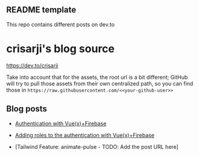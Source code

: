 ## README template

This repo contains different posts on dev.to

# crisarji's blog source

https://dev.to/crisarji

Take into account that for the assets, the root url is a bit different; GitHub will try to pull those assets from their own centralized path, so you can find those in `https://raw.githubusercontent.com/<<your-github-user>>`

## Blog posts

- [Authentication with Vue(x)+Firebase](https://dev.to/crisarji/authentication-with-vue-x-firebase-31dc)

- [Adding roles to the authentication with Vue(x)+Firebase](https://dev.to/crisarji/adding-roles-to-the-authentication-with-vue-x-firebase-2o62)

- [Tailwind Feature: animate-pulse - TODO: Add the post URL here]
